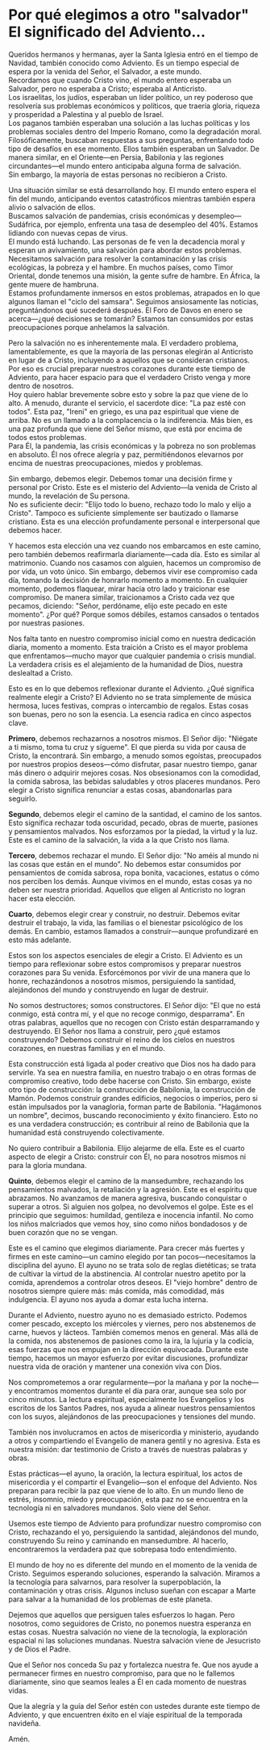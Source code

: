 # Por qué elegimos a otro "salvador" El significado del Adviento...  

Queridos hermanos y hermanas, ayer la Santa Iglesia entró en el tiempo de Navidad, también conocido como Adviento. Es un tiempo especial de espera por la venida del Señor, el Salvador, a este mundo.  
Recordamos que cuando Cristo vino, el mundo entero esperaba un Salvador, pero no esperaba a Cristo; esperaba al Anticristo.  
Los israelitas, los judíos, esperaban un líder político, un rey poderoso que resolvería sus problemas económicos y políticos, que traería gloria, riqueza y prosperidad a Palestina y al pueblo de Israel.  
Los paganos también esperaban una solución a las luchas políticas y los problemas sociales dentro del Imperio Romano, como la degradación moral. Filosóficamente, buscaban respuestas a sus preguntas, enfrentando todo tipo de desafíos en ese momento. Ellos también esperaban un Salvador. De manera similar, en el Oriente—en Persia, Babilonia y las regiones circundantes—el mundo entero anticipaba alguna forma de salvación.  
Sin embargo, la mayoría de estas personas no recibieron a Cristo.  

Una situación similar se está desarrollando hoy. El mundo entero espera el fin del mundo, anticipando eventos catastróficos mientras también espera alivio o salvación de ellos.  
Buscamos salvación de pandemias, crisis económicas y desempleo—Sudáfrica, por ejemplo, enfrenta una tasa de desempleo del 40%. Estamos lidiando con nuevas cepas de virus.  
El mundo está luchando. Las personas de fe ven la decadencia moral y esperan un avivamiento, una salvación para abordar estos problemas.  
Necesitamos salvación para resolver la contaminación y las crisis ecológicas, la pobreza y el hambre. En muchos países, como Timor Oriental, donde tenemos una misión, la gente sufre de hambre. En África, la gente muere de hambruna.  
Estamos profundamente inmersos en estos problemas, atrapados en lo que algunos llaman el "ciclo del samsara". Seguimos ansiosamente las noticias, preguntándonos qué sucederá después. El Foro de Davos en enero se acerca—¿qué decisiones se tomarán? Estamos tan consumidos por estas preocupaciones porque anhelamos la salvación.  

Pero la salvación no es inherentemente mala. El verdadero problema, lamentablemente, es que la mayoría de las personas elegirán al Anticristo en lugar de a Cristo, incluyendo a aquellos que se consideran cristianos.  
Por eso es crucial preparar nuestros corazones durante este tiempo de Adviento, para hacer espacio para que el verdadero Cristo venga y more dentro de nosotros.  
Hoy quiero hablar brevemente sobre esto y sobre la paz que viene de lo alto. A menudo, durante el servicio, el sacerdote dice: "La paz esté con todos". Esta paz, "Ireni" en griego, es una paz espiritual que viene de arriba. No es un llamado a la complacencia o la indiferencia. Más bien, es una paz profunda que viene del Señor mismo, que está por encima de todos estos problemas.  
Para Él, la pandemia, las crisis económicas y la pobreza no son problemas en absoluto. Él nos ofrece alegría y paz, permitiéndonos elevarnos por encima de nuestras preocupaciones, miedos y problemas.  

Sin embargo, debemos elegir. Debemos tomar una decisión firme y personal por Cristo. Este es el misterio del Adviento—la venida de Cristo al mundo, la revelación de Su persona.  
No es suficiente decir: "Elijo todo lo bueno, rechazo todo lo malo y elijo a Cristo". Tampoco es suficiente simplemente ser bautizado o llamarse cristiano. Esta es una elección profundamente personal e interpersonal que debemos hacer.  

Y hacemos esta elección una vez cuando nos embarcamos en este camino, pero también debemos reafirmarla diariamente—cada día. Esto es similar al matrimonio. Cuando nos casamos con alguien, hacemos un compromiso de por vida, un voto único. Sin embargo, debemos vivir ese compromiso cada día, tomando la decisión de honrarlo momento a momento. En cualquier momento, podemos flaquear, mirar hacia otro lado y traicionar ese compromiso. De manera similar, traicionamos a Cristo cada vez que pecamos, diciendo: "Señor, perdóname, elijo este pecado en este momento". ¿Por qué? Porque somos débiles, estamos cansados o tentados por nuestras pasiones.  

Nos falta tanto en nuestro compromiso inicial como en nuestra dedicación diaria, momento a momento. Esta traición a Cristo es el mayor problema que enfrentamos—mucho mayor que cualquier pandemia o crisis mundial. La verdadera crisis es el alejamiento de la humanidad de Dios, nuestra deslealtad a Cristo.  

Esto es en lo que debemos reflexionar durante el Adviento. ¿Qué significa realmente elegir a Cristo? El Adviento no se trata simplemente de música hermosa, luces festivas, compras o intercambio de regalos. Estas cosas son buenas, pero no son la esencia. La esencia radica en cinco aspectos clave.  

**Primero**, debemos rechazarnos a nosotros mismos. El Señor dijo: "Niégate a ti mismo, toma tu cruz y sígueme". El que pierda su vida por causa de Cristo, la encontrará. Sin embargo, a menudo somos egoístas, preocupados por nuestros propios deseos—cómo disfrutar, pasar nuestro tiempo, ganar más dinero o adquirir mejores cosas. Nos obsesionamos con la comodidad, la comida sabrosa, las bebidas saludables y otros placeres mundanos. Pero elegir a Cristo significa renunciar a estas cosas, abandonarlas para seguirlo.  

**Segundo**, debemos elegir el camino de la santidad, el camino de los santos. Esto significa rechazar toda oscuridad, pecado, obras de muerte, pasiones y pensamientos malvados. Nos esforzamos por la piedad, la virtud y la luz. Este es el camino de la salvación, la vida a la que Cristo nos llama.  

**Tercero**, debemos rechazar el mundo. El Señor dijo: "No améis al mundo ni las cosas que están en el mundo". No debemos estar consumidos por pensamientos de comida sabrosa, ropa bonita, vacaciones, estatus o cómo nos perciben los demás. Aunque vivimos en el mundo, estas cosas ya no deben ser nuestra prioridad. Aquellos que eligen al Anticristo no logran hacer esta elección.  

**Cuarto**, debemos elegir crear y construir, no destruir. Debemos evitar destruir el trabajo, la vida, las familias o el bienestar psicológico de los demás. En cambio, estamos llamados a construir—aunque profundizaré en esto más adelante.  

Estos son los aspectos esenciales de elegir a Cristo. El Adviento es un tiempo para reflexionar sobre estos compromisos y preparar nuestros corazones para Su venida. Esforcémonos por vivir de una manera que lo honre, rechazándonos a nosotros mismos, persiguiendo la santidad, alejándonos del mundo y construyendo en lugar de destruir.

No somos destructores; somos constructores. El Señor dijo: "El que no está conmigo, está contra mí, y el que no recoge conmigo, desparrama". En otras palabras, aquellos que no recogen con Cristo están desparramando y destruyendo. El Señor nos llama a construir, pero ¿qué estamos construyendo? Debemos construir el reino de los cielos en nuestros corazones, en nuestras familias y en el mundo.  

Esta construcción está ligada al poder creativo que Dios nos ha dado para servirle. Ya sea en nuestra familia, en nuestro trabajo o en otras formas de compromiso creativo, todo debe hacerse con Cristo. Sin embargo, existe otro tipo de construcción: la construcción de Babilonia, la construcción de Mamón. Podemos construir grandes edificios, negocios o imperios, pero si están impulsados por la vanagloria, forman parte de Babilonia. "Hagámonos un nombre", decimos, buscando reconocimiento y éxito financiero. Esto no es una verdadera construcción; es contribuir al reino de Babilonia que la humanidad está construyendo colectivamente.  

No quiero contribuir a Babilonia. Elijo alejarme de ella. Este es el cuarto aspecto de elegir a Cristo: construir con Él, no para nosotros mismos ni para la gloria mundana.  

**Quinto**, debemos elegir el camino de la mansedumbre, rechazando los pensamientos malvados, la retaliación y la agresión. Este es el espíritu que abrazamos. No avanzamos de manera agresiva, buscando conquistar o superar a otros. Si alguien nos golpea, no devolvemos el golpe. Este es el principio que seguimos: humildad, gentileza e inocencia infantil. No como los niños malcriados que vemos hoy, sino como niños bondadosos y de buen corazón que no se vengan.  

Este es el camino que elegimos diariamente. Para crecer más fuertes y firmes en este camino—un camino elegido por tan pocos—necesitamos la disciplina del ayuno. El ayuno no se trata solo de reglas dietéticas; se trata de cultivar la virtud de la abstinencia. Al controlar nuestro apetito por la comida, aprendemos a controlar otros deseos. El "viejo hombre" dentro de nosotros siempre quiere más: más comida, más comodidad, más indulgencia. El ayuno nos ayuda a domar esta lucha interna.  

Durante el Adviento, nuestro ayuno no es demasiado estricto. Podemos comer pescado, excepto los miércoles y viernes, pero nos abstenemos de carne, huevos y lácteos. También comemos menos en general. Más allá de la comida, nos abstenemos de pasiones como la ira, la lujuria y la codicia, esas fuerzas que nos empujan en la dirección equivocada. Durante este tiempo, hacemos un mayor esfuerzo por evitar discusiones, profundizar nuestra vida de oración y mantener una conexión viva con Dios.  

Nos comprometemos a orar regularmente—por la mañana y por la noche—y encontramos momentos durante el día para orar, aunque sea solo por cinco minutos. La lectura espiritual, especialmente los Evangelios y los escritos de los Santos Padres, nos ayuda a alinear nuestros pensamientos con los suyos, alejándonos de las preocupaciones y tensiones del mundo.  

También nos involucramos en actos de misericordia y ministerio, ayudando a otros y compartiendo el Evangelio de manera gentil y no agresiva. Esta es nuestra misión: dar testimonio de Cristo a través de nuestras palabras y obras.  

Estas prácticas—el ayuno, la oración, la lectura espiritual, los actos de misericordia y el compartir el Evangelio—son el enfoque del Adviento. Nos preparan para recibir la paz que viene de lo alto. En un mundo lleno de estrés, insomnio, miedo y preocupación, esta paz no se encuentra en la tecnología ni en salvadores mundanos. Solo viene del Señor.  

Usemos este tiempo de Adviento para profundizar nuestro compromiso con Cristo, rechazando el yo, persiguiendo la santidad, alejándonos del mundo, construyendo Su reino y caminando en mansedumbre. Al hacerlo, encontraremos la verdadera paz que sobrepasa todo entendimiento.  

El mundo de hoy no es diferente del mundo en el momento de la venida de Cristo. Seguimos esperando soluciones, esperando la salvación. Miramos a la tecnología para salvarnos, para resolver la superpoblación, la contaminación y otras crisis. Algunos incluso sueñan con escapar a Marte para salvar a la humanidad de los problemas de este planeta.  

Dejemos que aquellos que persiguen tales esfuerzos lo hagan. Pero nosotros, como seguidores de Cristo, no ponemos nuestra esperanza en estas cosas. Nuestra salvación no viene de la tecnología, la exploración espacial ni las soluciones mundanas. Nuestra salvación viene de Jesucristo y de Dios el Padre.  

Que el Señor nos conceda Su paz y fortalezca nuestra fe. Que nos ayude a permanecer firmes en nuestro compromiso, para que no le fallemos diariamente, sino que seamos leales a Él en cada momento de nuestras vidas.  

Que la alegría y la guía del Señor estén con ustedes durante este tiempo de Adviento, y que encuentren éxito en el viaje espiritual de la temporada navideña.  

Amén.

